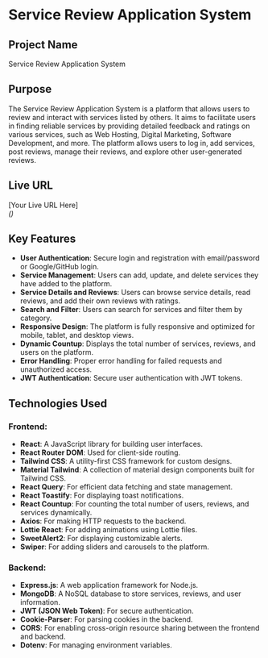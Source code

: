 # Service Review Application System

## Project Name
Service Review Application System

## Purpose
The Service Review Application System is a platform that allows users to review and interact with services listed by others. It aims to facilitate users in finding reliable services by providing detailed feedback and ratings on various services, such as Web Hosting, Digital Marketing, Software Development, and more. The platform allows users to log in, add services, post reviews, manage their reviews, and explore other user-generated reviews.

## Live URL
[Your Live URL Here]  
*()*

## Key Features
- **User Authentication**: Secure login and registration with email/password or Google/GitHub login.
- **Service Management**: Users can add, update, and delete services they have added to the platform.
- **Service Details and Reviews**: Users can browse service details, read reviews, and add their own reviews with ratings.
- **Search and Filter**: Users can search for services and filter them by category.
- **Responsive Design**: The platform is fully responsive and optimized for mobile, tablet, and desktop views.
- **Dynamic Countup**: Displays the total number of services, reviews, and users on the platform.
- **Error Handling**: Proper error handling for failed requests and unauthorized access.
- **JWT Authentication**: Secure user authentication with JWT tokens.

## Technologies Used
### Frontend:
- **React**: A JavaScript library for building user interfaces.
- **React Router DOM**: Used for client-side routing.
- **Tailwind CSS**: A utility-first CSS framework for custom designs.
- **Material Tailwind**: A collection of material design components built for Tailwind CSS.
- **React Query**: For efficient data fetching and state management.
- **React Toastify**: For displaying toast notifications.
- **React Countup**: For counting the total number of users, reviews, and services dynamically.
- **Axios**: For making HTTP requests to the backend.
- **Lottie React**: For adding animations using Lottie files.
- **SweetAlert2**: For displaying customizable alerts.
- **Swiper**: For adding sliders and carousels to the platform.

### Backend:
- **Express.js**: A web application framework for Node.js.
- **MongoDB**: A NoSQL database to store services, reviews, and user information.
- **JWT (JSON Web Token)**: For secure authentication.
- **Cookie-Parser**: For parsing cookies in the backend.
- **CORS**: For enabling cross-origin resource sharing between the frontend and backend.
- **Dotenv**: For managing environment variables.
